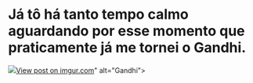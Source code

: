 <!DOCTYPE html>
<html>
<head>
    <title>3x4</title>
</head>
<body>
    <h1>Já tô há tanto tempo calmo aguardando por esse momento que praticamente já me tornei o Gandhi.</h1>
    <img src="<blockquote class="imgur-embed-pub" lang="en" data-id="YM94l3Z"><a href="https://imgur.com/YM94l3Z">View post on imgur.com</a></blockquote><script async src="//s.imgur.com/min/embed.js" charset="utf-8"></script>" alt="Gandhi">
</body>
</html>
